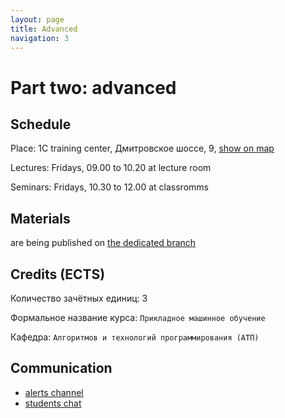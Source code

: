 ```yaml
---
layout: page
title: Advanced
navigation: 3
---
```


# Part two: advanced

## Schedule

Place:
1C training center, 
Дмитровское шоссе, 9, [show on map](https://yandex.ru/maps/-/CGWnfBNd)

Lectures: Fridays, 09.00 to 10.20 at lecture room

Seminars: Fridays, 10.30 to 12.00 at classromms

## Materials

are being published on [the dedicated branch](https://github.com/ml-mipt/ml-mipt/tree/advanced)

## Credits (ECTS)

Количество зачётных единиц: 3

Формальное название курса: `Прикладное машинное обучение`

Кафедра: `Алгоритмов и технологий программирования (АТП)`

## Communication

* [alerts channel](https://t.me/joinchat/AAAAAFXL9Iol02HTHWBIBQ)
* [students chat](http://bit.ly/ml_chat_19)
